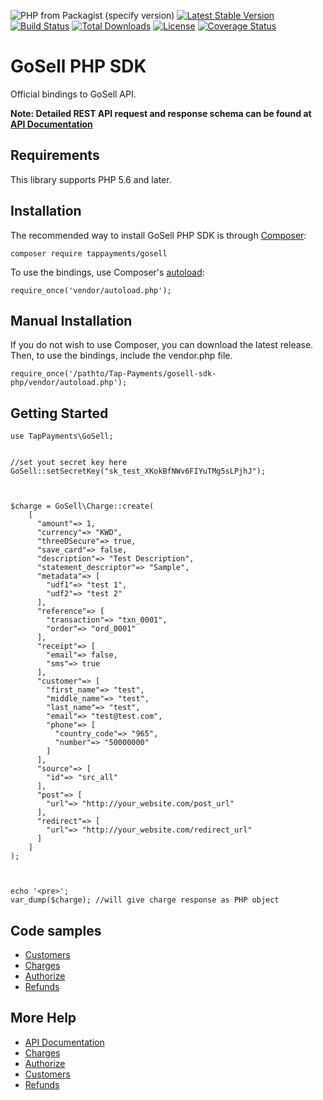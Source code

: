
![PHP from Packagist (specify version)](https://img.shields.io/packagist/php-v/tappayments/gosell)
[![Latest Stable Version](https://poser.pugx.org/tappayments/gosell/v/stable)](https://packagist.org/packages/tappayments/gosell)
[![Build Status](https://travis-ci.com/tappayments/gosell.svg?branch=master)](https://travis-ci.com/tappayments/gosell)
[![Total Downloads](https://poser.pugx.org/tappayments/gosell/downloads)](https://packagist.org/packages/tappayments/gosell)
[![License](https://poser.pugx.org/tappayments/gosell/license)](https://packagist.org/packages/tappayments/gosell)
[![Coverage Status](https://coveralls.io/repos/github/tappayments/gosell/badge.svg?branch=master)](https://coveralls.io/github/tappayments/gosell?branch=master)


# GoSell PHP SDK
Official bindings to GoSell API.

__Note: Detailed REST API request and response schema can be found at [API Documentation](https://tap.company/developers)__

## Requirements
This library supports PHP 5.6 and later.

## Installation
The recommended way to install GoSell PHP SDK is through [Composer](https://getcomposer.org):

```composer require tappayments/gosell```

To use the bindings, use Composer's [autoload](https://getcomposer.org/doc/01-basic-usage.md#autoloading):

```require_once('vendor/autoload.php');```

## Manual Installation
If you do not wish to use Composer, you can download the latest release. Then, to use the bindings, include the vendor.php file.

```require_once('/pathto/Tap-Payments/gosell-sdk-php/vendor/autoload.php');```

## Getting Started

```
use TapPayments\GoSell;

  
//set yout secret key here
GoSell::setSecretKey("sk_test_XKokBfNWv6FIYuTMg5sLPjhJ");

  

$charge = GoSell\Charge::create(
	[
      "amount"=> 1,
      "currency"=> "KWD",
      "threeDSecure"=> true,
      "save_card"=> false,
      "description"=> "Test Description",
      "statement_descriptor"=> "Sample",
      "metadata"=> [
        "udf1"=> "test 1",
        "udf2"=> "test 2"
      ],
      "reference"=> [
        "transaction"=> "txn_0001",
        "order"=> "ord_0001"
      ],
      "receipt"=> [
        "email"=> false,
        "sms"=> true
      ],
      "customer"=> [
        "first_name"=> "test",
        "middle_name"=> "test",
        "last_name"=> "test",
        "email"=> "test@test.com",
        "phone"=> [
          "country_code"=> "965",
          "number"=> "50000000"
        ]
      ],
      "source"=> [
        "id"=> "src_all"
      ],
      "post"=> [
        "url"=> "http://your_website.com/post_url"
      ],
      "redirect"=> [
        "url"=> "http://your_website.com/redirect_url"
      ]
    ]
);

  

echo '<pre>';
var_dump($charge); //will give charge response as PHP object

```

## Code samples
* [ Customers ](./examples/customersExample.php)
* [ Charges ](./examples/chargesExample.php)
* [ Authorize ](./examples/authorizeExample.php)
* [ Refunds ](./examples/refundsExample.php)

## More Help
* [API Documentation](https://tap.company/developers)
* [Charges](https://github.com/Tap-Payments/gosell-sdk-php/wiki/Charges)
* [Authorize](https://github.com/Tap-Payments/gosell-sdk-php/wiki/Authorize)
* [Customers](https://github.com/Tap-Payments/gosell-sdk-php/wiki/Customers)
* [Refunds](https://github.com/Tap-Payments/gosell-sdk-php/wiki/Refunds)